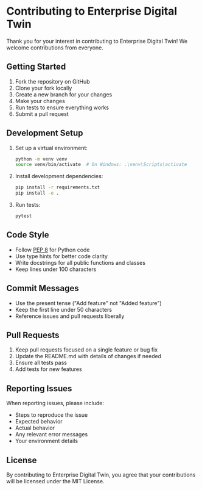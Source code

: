 # Contributing to Enterprise Digital Twin

Thank you for your interest in contributing to Enterprise Digital Twin! We welcome contributions from everyone.

## Getting Started

1. Fork the repository on GitHub
2. Clone your fork locally
3. Create a new branch for your changes
4. Make your changes
5. Run tests to ensure everything works
6. Submit a pull request

## Development Setup

1. Set up a virtual environment:
   ```bash
   python -m venv venv
   source venv/bin/activate  # On Windows: .\venv\Scripts\activate
   ```

2. Install development dependencies:
   ```bash
   pip install -r requirements.txt
   pip install -e .
   ```

3. Run tests:
   ```bash
   pytest
   ```

## Code Style

- Follow [PEP 8](https://www.python.org/dev/peps/pep-0008/) for Python code
- Use type hints for better code clarity
- Write docstrings for all public functions and classes
- Keep lines under 100 characters

## Commit Messages

- Use the present tense ("Add feature" not "Added feature")
- Keep the first line under 50 characters
- Reference issues and pull requests liberally

## Pull Requests

1. Keep pull requests focused on a single feature or bug fix
2. Update the README.md with details of changes if needed
3. Ensure all tests pass
4. Add tests for new features

## Reporting Issues

When reporting issues, please include:
- Steps to reproduce the issue
- Expected behavior
- Actual behavior
- Any relevant error messages
- Your environment details

## License

By contributing to Enterprise Digital Twin, you agree that your contributions will be licensed under the MIT License.
